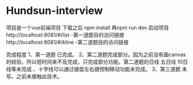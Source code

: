 # Hundsun-interview
项目是一个vue前端项目 
下载之后 npm install 再npm run dev 启动项目
http://localhost:8081/#/list   -第一道题目的访问链接
http://localhost:8081/#/kline  -第二道题目的访问链接

完成程度
1、第一道题 已完成。
2、第二道题完成部分。因为之前没有画canvas的经验，所以短时间来不及完成，只完成部分功能。第二道题的日线 五日线 10日线等未完成  、十字线可以通过键盘左右键控制移动功能未完成。
3、第三道题 未写。之前未接触此技术。
 
